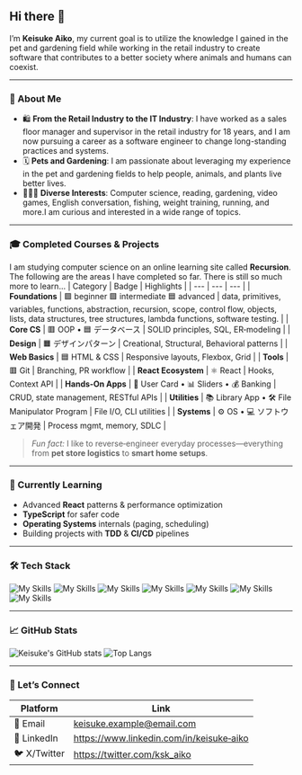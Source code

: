 
## Hi there 👋

I’m **Keisuke Aiko**, my current goal is to utilize the knowledge I gained in the pet and gardening field while working in the retail industry to create software that contributes to a better society where animals and humans can coexist.

---

### 🚀 About Me
- 🛍️ **From the Retail Industry to the IT Industry**: I have worked as a sales floor manager and supervisor in the retail industry for 18 years, and I am now pursuing a career as a software engineer to change long-standing practices and systems.
- 🗓️ **Pets and Gardening**: I am passionate about leveraging my experience in the pet and gardening fields to help people, animals, and plants live better lives. 
- 👨‍👧‍👦 **Diverse Interests**: Computer science, reading, gardening, video games, English conversation, fishing, weight training, running, and more.I am curious and interested in a wide range of topics.

---

### 🎓 Completed Courses & Projects
I am studying computer science on an online learning site called **Recursion**. The following are the areas I have completed so far. There is still so much more to learn...
| Category | Badge | Highlights |
| --- | --- | --- |
| **Foundations** | 🟪 beginner 🟩 intermediate 🟦 advanced | data, primitives, variables, functions, abstraction, recursion, scope, control flow, objects, lists, data structures, tree structures, lambda functions, software testing. |
| **Core CS** | 🟥 OOP • 🟦 データベース | SOLID principles, SQL, ER‑modeling |
| **Design** | 🟧 デザインパターン | Creational, Structural, Behavioral patterns |
| **Web Basics** | 🟦 HTML & CSS | Responsive layouts, Flexbox, Grid |
| **Tools** | 🟥 Git | Branching, PR workflow |
| **React Ecosystem** | ⚛️ React | Hooks, Context API |
| **Hands‑On Apps** | 📇 User Card • 📊 Sliders • 💰 Banking | CRUD, state management, RESTful APIs |
| **Utilities** | 📚 Library App • 🛠️ File Manipulator Program | File I/O, CLI utilities |
| **Systems** | ⚙️ OS • 💻 ソフトウェア開発 | Process mgmt, memory, SDLC |

> *Fun fact:* I like to reverse‑engineer everyday processes—everything from **pet store logistics** to **smart home setups**.

---

### 🌱 Currently Learning
- Advanced **React** patterns & performance optimization
- **TypeScript** for safer code
- **Operating Systems** internals (paging, scheduling)
- Building projects with **TDD** & **CI/CD** pipelines

---

### 🛠️ Tech Stack
![My Skills](https://img.shields.io/badge/Code-JavaScript-informational?style=flat&logo=javascript)
![My Skills](https://img.shields.io/badge/Code-TypeScript-informational?style=flat&logo=typescript)
![My Skills](https://img.shields.io/badge/Frontend-React-informational?style=flat&logo=react)
![My Skills](https://img.shields.io/badge/Styles-CSS3-informational?style=flat&logo=css3)
![My Skills](https://img.shields.io/badge/Backend-Node.js-informational?style=flat&logo=node.js)
![My Skills](https://img.shields.io/badge/Database-PostgreSQL-informational?style=flat&logo=postgresql)
![My Skills](https://img.shields.io/badge/Tools-Git-informational?style=flat&logo=git)

---

### 📈 GitHub Stats
![Keisuke's GitHub stats](https://github-readme-stats.vercel.app/api?username=ksk-aiko&show_icons=true&hide_border=true)
![Top Langs](https://github-readme-stats.vercel.app/api/top-langs/?username=ksk-aiko&layout=compact&hide_border=true)

---

### 🤝 Let’s Connect
| Platform | Link |
| --- | --- |
| 📧 Email | <keisuke.example@email.com> |
| 💼 LinkedIn | https://www.linkedin.com/in/keisuke‑aiko |
| 🐦 X/Twitter | https://twitter.com/ksk_aiko |

<!--
**ksk-aiko/ksk-aiko** is a ✨ _special_ ✨ repository because its `README.md` (this file) appears on your GitHub profile.

Here are some ideas to get you started:

- 🔭 I’m currently working on ...
- 🌱 I’m currently learning ...
- 👯 I’m looking to collaborate on ...
- 🤔 I’m looking for help with ...
- 💬 Ask me about ...
- 📫 How to reach me: ...
- 😄 Pronouns: ...
- ⚡ Fun fact: ...
-->
